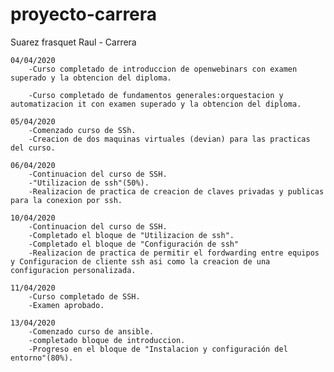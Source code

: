 # proyecto-carrera
 Suarez frasquet Raul - Carrera

	04/04/2020
		-Curso completado de introduccion de openwebinars con examen superado y la obtencion del diploma.
		
		-Curso completado de fundamentos generales:orquestacion y automatizacion it con examen superado y la obtencion del diploma.

	05/04/2020
		-Comenzado curso de SSh.
		-Creacion de dos maquinas virtuales (devian) para las practicas del curso.

	06/04/2020
		-Continuacion del curso de SSH.
		-"Utilizacion de ssh"(50%).
		-Realizacion de practica de creacion de claves privadas y publicas para la conexion por ssh.

	10/04/2020
		-Continuacion del curso de SSH.
		-Completado el bloque de "Utilizacion de ssh".
		-Completado el bloque de "Configuración de ssh"
		-Realizacion de practica de permitir el fordwarding entre equipos y Configuracion de cliente ssh asi como la creacion de una configuracion personalizada.

	11/04/2020
		-Curso completado de SSH.
		-Examen aprobado.

	13/04/2020
		-Comenzado curso de ansible.
		-completado bloque de introduccion.
		-Progreso en el bloque de "Instalacion y configuración del entorno"(80%).
